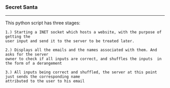 ### Secret Santa
___

This python script has three stages:
   
    1.) Starting a INET socket which hosts a website, with the purpose of getting the
    user input and send it to the server to be treated later.

    2.) Displays all the emails and the names associated with them. And asks for the server
    owner to check if all inputs are correct, and shuffles the inputs  in the form of a derangement

    3.) All inputs being correct and shuffled, the server at this point just sends the corresponding name
    attributed to the user to his email